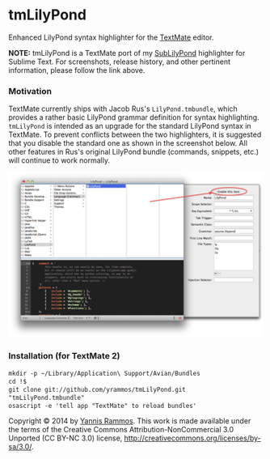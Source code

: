 tmLilyPond
==========

Enhanced LilyPond syntax highlighter for the [TextMate](http://macromates.com) editor.

**NOTE:** tmLilyPond is a TextMate port of my [SubLilyPond](https://www.github.com/yrammos/SubLilyPond) highlighter for Sublime Text. For screenshots, release history, and other pertinent information, please follow the link above.

### Motivation

TextMate currently ships with Jacob Rus's `LilyPond.tmbundle`, which provides a rather basic LilyPond grammar definition for syntax highlighting. `tmLilyPond` is intended as an upgrade for the standard LilyPond syntax in TextMate. To prevent conflicts between the two highlighters, it is suggested that you disable the standard one as shown in the screenshot below. All other features in Rus's original LilyPond bundle (commands, snippets, etc.) will continue to work normally.

![Screenshot](https://raw.githubusercontent.com/yrammos/tmLilyPond/master/Screenshot.png)

### Installation (for TextMate 2)

    mkdir -p ~/Library/Application\ Support/Avian/Bundles
    cd !$
    git clone git://github.com/yrammos/tmLilyPond.git "tmLilyPond.tmbundle"
    osascript -e 'tell app "TextMate" to reload bundles'

Copyright © 2014 by [Yannis Rammos](http://www.twitter.com/yannisrammos). This work is made available under the terms of the Creative Commons Attribution-NonCommercial 3.0 Unported (CC BY-NC 3.0) license, <http://creativecommons.org/licenses/by-sa/3.0/>.
